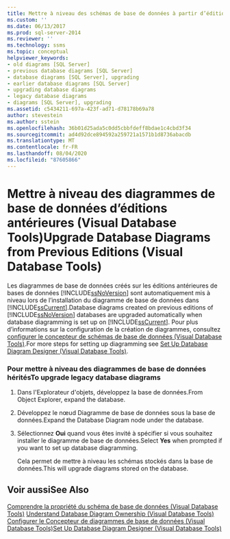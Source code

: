 ```yaml
---
title: Mettre à niveau des schémas de base de données à partir d’éditions antérieures (Visual Database Tools) | Microsoft Docs
ms.custom: ''
ms.date: 06/13/2017
ms.prod: sql-server-2014
ms.reviewer: ''
ms.technology: ssms
ms.topic: conceptual
helpviewer_keywords:
- old diagrams [SQL Server]
- previous database diagrams [SQL Server]
- database diagrams [SQL Server], upgrading
- earlier database diagrams [SQL Server]
- upgrading database diagrams
- legacy database diagrams
- diagrams [SQL Server], upgrading
ms.assetid: c5434211-697a-423f-ad71-d78178b69a78
author: stevestein
ms.author: sstein
ms.openlocfilehash: 36b01d25ada5c0dd5cbbfdeff8bdae1c4cbd3f34
ms.sourcegitcommit: ad4d92dce894592a259721a1571b1d8736abacdb
ms.translationtype: MT
ms.contentlocale: fr-FR
ms.lasthandoff: 08/04/2020
ms.locfileid: "87605866"
---
```

# <a name="upgrade-database-diagrams-from-previous-editions-visual-database-tools"></a><span data-ttu-id="3da5b-102">Mettre à niveau des diagrammes de base de données d’éditions antérieures (Visual Database Tools)</span><span class="sxs-lookup"><span data-stu-id="3da5b-102">Upgrade Database Diagrams from Previous Editions (Visual Database Tools)</span></span>
  <span data-ttu-id="3da5b-103">Les diagrammes de base de données créés sur les éditions antérieures de bases de données [!INCLUDE[ssNoVersion](../../includes/ssnoversion-md.md)] sont automatiquement mis à niveau lors de l’installation du diagramme de base de données dans [!INCLUDE[ssCurrent](../../includes/sscurrent-md.md)].</span><span class="sxs-lookup"><span data-stu-id="3da5b-103">Database diagrams created on previous editions of [!INCLUDE[ssNoVersion](../../includes/ssnoversion-md.md)] databases are upgraded automatically when database diagramming is set up on [!INCLUDE[ssCurrent](../../includes/sscurrent-md.md)].</span></span> <span data-ttu-id="3da5b-104">Pour plus d’informations sur la configuration de la création de diagrammes, consultez [configurer le concepteur de schémas de base de données &#40;Visual Database Tools&#41;](visual-database-tools.md).</span><span class="sxs-lookup"><span data-stu-id="3da5b-104">For more steps for setting up diagramming see [Set Up Database Diagram Designer &#40;Visual Database Tools&#41;](visual-database-tools.md).</span></span>  
  
### <a name="to-upgrade-legacy-database-diagrams"></a><span data-ttu-id="3da5b-105">Pour mettre à niveau des diagrammes de base de données hérités</span><span class="sxs-lookup"><span data-stu-id="3da5b-105">To upgrade legacy database diagrams</span></span>  
  
1.  <span data-ttu-id="3da5b-106">Dans l'Explorateur d'objets, développez la base de données.</span><span class="sxs-lookup"><span data-stu-id="3da5b-106">From Object Explorer, expand the database.</span></span>  
  
2.  <span data-ttu-id="3da5b-107">Développez le nœud Diagramme de base de données sous la base de données.</span><span class="sxs-lookup"><span data-stu-id="3da5b-107">Expand the Database Diagram node under the database.</span></span>  
  
3.  <span data-ttu-id="3da5b-108">Sélectionnez **Oui** quand vous êtes invité à spécifier si vous souhaitez installer le diagramme de base de données.</span><span class="sxs-lookup"><span data-stu-id="3da5b-108">Select **Yes** when prompted if you want to set up database diagramming.</span></span>  
  
     <span data-ttu-id="3da5b-109">Cela permet de mettre à niveau les schémas stockés dans la base de données.</span><span class="sxs-lookup"><span data-stu-id="3da5b-109">This will upgrade diagrams stored on the database.</span></span>  
  
## <a name="see-also"></a><span data-ttu-id="3da5b-110">Voir aussi</span><span class="sxs-lookup"><span data-stu-id="3da5b-110">See Also</span></span>  
 <span data-ttu-id="3da5b-111">[Comprendre la propriété du schéma de base de données &#40;Visual Database Tools&#41;](understand-database-diagram-ownership-visual-database-tools.md) </span><span class="sxs-lookup"><span data-stu-id="3da5b-111">[Understand Database Diagram Ownership &#40;Visual Database Tools&#41;](understand-database-diagram-ownership-visual-database-tools.md) </span></span>  
 [<span data-ttu-id="3da5b-112">Configurer le Concepteur de diagrammes de base de données &#40;Visual Database Tools&#41;</span><span class="sxs-lookup"><span data-stu-id="3da5b-112">Set Up Database Diagram Designer &#40;Visual Database Tools&#41;</span></span>](visual-database-tools.md)  
  
  
